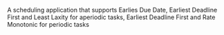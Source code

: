 A scheduling application that supports Earlies Due Date, Earliest Deadline First and Least Laxity for aperiodic tasks, Earliest Deadline First and Rate Monotonic for periodic tasks
